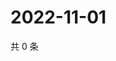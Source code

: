 # 2022-11-01

共 0 条

<!-- BEGIN WEIBO -->
<!-- 最后更新时间 Tue Nov 01 2022 06:19:14 GMT+0800 (China Standard Time) -->

<!-- END WEIBO -->
